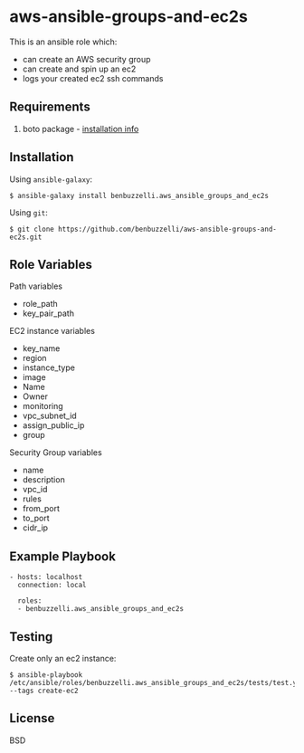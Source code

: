 # aws-ansible-groups-and-ec2s
This is an ansible role which:
* can create an AWS security group
* can create and spin up an ec2
* logs your created ec2 ssh commands

Requirements
------------

  1. boto package - [installation info](https://pypi.org/project/boto/)
  
Installation
------------

Using `ansible-galaxy`:
```
$ ansible-galaxy install benbuzzelli.aws_ansible_groups_and_ec2s
```

Using `git`:
```
$ git clone https://github.com/benbuzzelli/aws-ansible-groups-and-ec2s.git
```

Role Variables
--------------

Path variables
* role_path
* key_pair_path

EC2 instance variables
* key_name
* region
* instance_type
* image
* Name
* Owner
* monitoring
* vpc_subnet_id
* assign_public_ip
* group

Security Group variables
* name
* description
* vpc_id
* rules
* from_port
* to_port
* cidr_ip

Example Playbook
----------------

```
- hosts: localhost
  connection: local

  roles:
  - benbuzzelli.aws_ansible_groups_and_ec2s
```

Testing
-------

Create only an ec2 instance:
```
$ ansible-playbook /etc/ansible/roles/benbuzzelli.aws_ansible_groups_and_ec2s/tests/test.yml --tags create-ec2
```

License
-------

BSD
